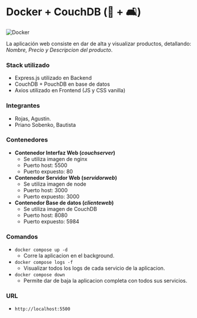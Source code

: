# Docker + CouchDB (🐳 + 🛋️)

![Docker](./WhaleOnCouch.jpeg)

La aplicación web consiste en dar de alta y visualizar productos, detallando: *Nombre, Precio y Descripcion del producto*. 

### Stack utilizado

- Express.js utilizado en Backend
- CouchDB + PouchDB en base de datos
- Axios utilizado en Frontend (JS y CSS vanilla)

### Integrantes
- Rojas, Agustin.
- Priano Sobenko, Bautista

### Contenedores
* **Contenedor Interfaz Web (*couchserver*)**
    - Se utiliza imagen de nginx
    - Puerto host: 5500
    - Puerto expuesto: 80
* **Contenedor Servidor Web (*servidorweb*)**
    - Se utiliza imagen de node
    - Puerto host: 3000
    - Puerto expuesto: 3000
* **Contenedor Base de datos (*clienteweb*)**
    - Se utiliza imagen de CouchDB
    - Puerto host: 8080
    - Puerto expuesto: 5984

### Comandos

* `docker compose up -d`
    - Corre la aplicacion en el background.
* `docker compose logs -f`
    - Visualizar todos los logs de cada servicio de la aplicacion.
* `docker compose down`
    - Permite dar de baja la aplicacion completa con todos sus servicios.
### URL
* `http://localhost:5500`




